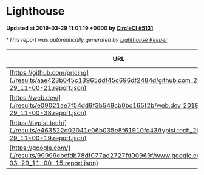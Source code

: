 
# Lighthouse

**Updated at 2019-03-29 11:01:19 +0000 by [CircleCI #5131](https://circleci.com/gh/ItinerisLtd/lighthouse-keeper-example/5131)**

**This report was automatically generated by [Lighthouse Keeper](https://github.com/itinerisltd/lighthouse-keeper)*

| URL | Performance | Accessibility | Best Practices | SEO | PWA | Updated At |
| --- | --- | --- | --- | --- | --- | --- |
| [https://github.com/pricing](./results/aae423b045c13965ddf45c696df2484d/github.com_2019-03-29_11-00-21.report.json) | 0.88 | 0.89 | 0.93 | 0.9 | 0.58 | 2019-03-29T11:00:21.156Z |
| [https://web.dev/](./results/e09021ae7f54dd9f3b549cb0bc165f2b/web.dev_2019-03-29_11-00-38.report.json) | 0.96 | 0.93 | 1 | 0.96 | 1 | 2019-03-29T11:00:38.116Z |
| [https://typist.tech/](./results/e463522d02041e06b035e8f61910fd43/typist.tech_2019-03-29_11-00-19.report.json) | 1 |  |  |  |  | 2019-03-29T11:00:19.384Z |
| [https://google.com/](./results/99999ebcfdb78df077ad2727fd00969f/www.google.com_2019-03-29_11-00-15.report.json) | 0.95 | 0.71 | 0.93 | 0.82 | 0.58 | 2019-03-29T11:00:15.915Z |
